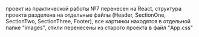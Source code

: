 проект из практической работы №7 перенесен на React, структура проекта разделена на отдельные файлы (Header, SectionOne, SectionTwo, SectionThree, Footer), все картинки находятся в отдельной папке "images", стили перенесены из старого проекта в файл "App.css"
